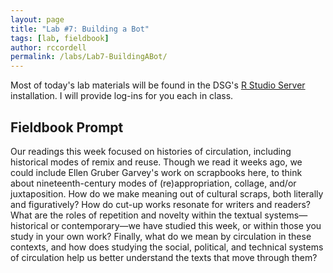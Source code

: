 ```yaml
---
layout: page
title: "Lab #7: Building a Bot"
tags: [lab, fieldbook]
author: rccordell
permalink: /labs/Lab7-BuildingABot/
---
```


Most of today's lab materials will be found in the DSG's [R Studio Server](https://rstudio.library.northeastern.edu/) installation. I will provide log-ins for you each in class. 

## Fieldbook Prompt

Our readings this week focused on histories of circulation, including historical modes of remix and reuse. Though we read it weeks ago, we could include Ellen Gruber Garvey's work on scrapbooks here, to think about nineteenth-century modes of (re)appropriation, collage, and/or juxtaposition. How do we make meaning out of cultural scraps, both literally and figuratively? How do cut-up works resonate for writers and readers? What are the roles of repetition and novelty within the textual systems—historical or contemporary—we have studied this week, or within those you study in your own work? Finally, what do we mean by circulation in these contexts, and how does studying the social, political, and technical systems of circulation help us better understand the texts that move through them? 